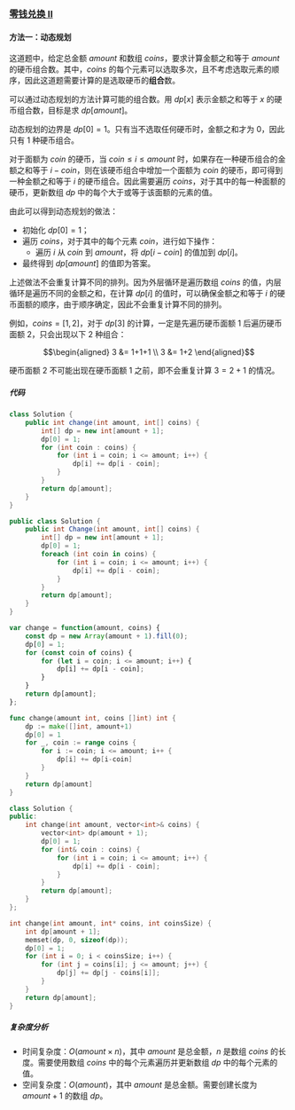 ### [零钱兑换 II](https://leetcode.cn/problems/coin-change-ii/solutions/821278/ling-qian-dui-huan-ii-by-leetcode-soluti-f7uh/)

#### 方法一：动态规划

这道题中，给定总金额 $\textit{amount}$ 和数组 $\textit{coins}$，要求计算金额之和等于 $\textit{amount}$ 的硬币组合数。其中，$\textit{coins}$ 的每个元素可以选取多次，且不考虑选取元素的顺序，因此这道题需要计算的是选取硬币的**组合**数。

可以通过动态规划的方法计算可能的组合数。用 $\textit{dp}[x]$ 表示金额之和等于 $x$ 的硬币组合数，目标是求 $\textit{dp}[\textit{amount}]$。

动态规划的边界是 $\textit{dp}[0]=1$。只有当不选取任何硬币时，金额之和才为 $0$，因此只有 $1$ 种硬币组合。

对于面额为 $\textit{coin}$ 的硬币，当 $\textit{coin} \le i \le \textit{amount}$ 时，如果存在一种硬币组合的金额之和等于 $i - \textit{coin}$，则在该硬币组合中增加一个面额为 $\textit{coin}$ 的硬币，即可得到一种金额之和等于 $i$ 的硬币组合。因此需要遍历 $\textit{coins}$，对于其中的每一种面额的硬币，更新数组 $\textit{dp}$ 中的每个大于或等于该面额的元素的值。

由此可以得到动态规划的做法：

- 初始化 $\textit{dp}[0]=1$；
- 遍历 $\textit{coins}$，对于其中的每个元素 $\textit{coin}$，进行如下操作：
  - 遍历 $i$ 从 $\textit{coin}$ 到 $\textit{amount}$，将 $\textit{dp}[i - \textit{coin}]$ 的值加到 $\textit{dp}[i]$。
- 最终得到 $\textit{dp}[\textit{amount}]$ 的值即为答案。

上述做法不会重复计算不同的排列。因为外层循环是遍历数组 $\textit{coins}$ 的值，内层循环是遍历不同的金额之和，在计算 $\textit{dp}[i]$ 的值时，可以确保金额之和等于 $i$ 的硬币面额的顺序，由于顺序确定，因此不会重复计算不同的排列。

例如，$\textit{coins}=[1,2]$，对于 $\textit{dp}[3]$ 的计算，一定是先遍历硬币面额 $1$ 后遍历硬币面额 $2$，只会出现以下 $2$ 种组合：

$$\begin{aligned} 3 &= 1+1+1 \\ 3 &= 1+2 \end{aligned}$$

硬币面额 $2$ 不可能出现在硬币面额 $1$ 之前，即不会重复计算 $3=2+1$ 的情况。

##### 代码

```java
class Solution {
    public int change(int amount, int[] coins) {
        int[] dp = new int[amount + 1];
        dp[0] = 1;
        for (int coin : coins) {
            for (int i = coin; i <= amount; i++) {
                dp[i] += dp[i - coin];
            }
        }
        return dp[amount];
    }
}
```

```csharp
public class Solution {
    public int Change(int amount, int[] coins) {
        int[] dp = new int[amount + 1];
        dp[0] = 1;
        foreach (int coin in coins) {
            for (int i = coin; i <= amount; i++) {
                dp[i] += dp[i - coin];
            }
        }
        return dp[amount];
    }
}
```

```javascript
var change = function(amount, coins) {
    const dp = new Array(amount + 1).fill(0);
    dp[0] = 1;
    for (const coin of coins) {
        for (let i = coin; i <= amount; i++) {
            dp[i] += dp[i - coin];
        }
    }
    return dp[amount];
};
```

```go
func change(amount int, coins []int) int {
    dp := make([]int, amount+1)
    dp[0] = 1
    for _, coin := range coins {
        for i := coin; i <= amount; i++ {
            dp[i] += dp[i-coin]
        }
    }
    return dp[amount]
}
```

```c++
class Solution {
public:
    int change(int amount, vector<int>& coins) {
        vector<int> dp(amount + 1);
        dp[0] = 1;
        for (int& coin : coins) {
            for (int i = coin; i <= amount; i++) {
                dp[i] += dp[i - coin];
            }
        }
        return dp[amount];
    }
};
```

```c
int change(int amount, int* coins, int coinsSize) {
    int dp[amount + 1];
    memset(dp, 0, sizeof(dp));
    dp[0] = 1;
    for (int i = 0; i < coinsSize; i++) {
        for (int j = coins[i]; j <= amount; j++) {
            dp[j] += dp[j - coins[i]];
        }
    }
    return dp[amount];
}
```

##### 复杂度分析

- 时间复杂度：$O(\textit{amount} \times n)$，其中 $\textit{amount}$ 是总金额，$n$ 是数组 $\textit{coins}$ 的长度。需要使用数组 $\textit{coins}$ 中的每个元素遍历并更新数组 $\textit{dp}$ 中的每个元素的值。
- 空间复杂度：$O(\textit{amount})$，其中 $\textit{amount}$ 是总金额。需要创建长度为 $\textit{amount}+1$ 的数组 $\textit{dp}$。
